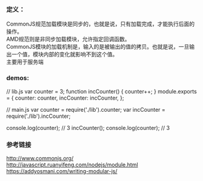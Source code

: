 ### 定义：
CommonJS规范加载模块是同步的，也就是说，只有加载完成，才能执行后面的操作。  
AMD规范则是非同步加载模块，允许指定回调函数。  
CommonJS模块的加载机制是，输入的是被输出的值的拷贝。也就是说，一旦输出一个值，模块内部的变化就影响不到这个值。  
主要用于服务端

### demos:
// lib.js
var counter = 3;
function incCounter() {
  counter++;
}
module.exports = {
  counter: counter,
  incCounter: incCounter,
};

// main.js
var counter = require('./lib').counter;
var incCounter = require('./lib').incCounter;

console.log(counter);  // 3
incCounter();
console.log(counter); // 3








### 参考链接
http://www.commonjs.org/  
http://javascript.ruanyifeng.com/nodejs/module.html  
https://addyosmani.com/writing-modular-js/